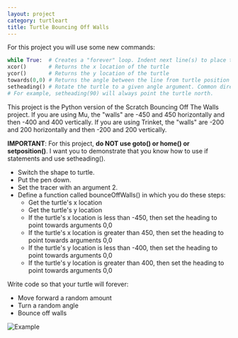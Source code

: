 ```yaml
---
layout: project
category: turtleart
title: Turtle Bouncing Off Walls
---
```

For this project you will use some new commands:
```python
while True:  # Creates a "forever" loop. Indent next line(s) to place them inside the loop
xcor()       # Returns the x location of the turtle
ycor()       # Returns the y location of the turtle
towards(0,0) # Returns the angle between the line from turtle position to another position specified by (x,y) or another turtle
setheading() # Rotate the turtle to a given angle argument. Common directions: 0 (east), 90 (north), 180 (west), 270 (south).
# For example, setheading(90) will always point the turtle north.
```
This project is the Python version of the Scratch Bouncing Off The Walls project. If you are using Mu, the "walls" are -450 and 450 horizontally and then -400 and 400 vertically. If you are using Trinket, the "walls" are -200 and 200 horizontally and then -200 and 200 vertically.

**IMPORTANT**: For this project, **do NOT use goto() or home() or setposition()**. I want you to demonstrate that you know how to use if statements and use setheading().

- Switch the shape to turtle.
- Put the pen down.
- Set the tracer with an argument 2.
- Define a function called bounceOffWalls() in which you do these steps:
  - Get the turtle's x location
  - Get the turtle's y location
  - If the turtle's x location is less than -450, then set the heading to point towards arguments 0,0
  - If the turtle's x location is greater than 450, then set the heading to point towards arguments 0,0
  - If the turtle's y location is less than -400, then set the heading to point towards arguments 0,0
  - If the turtle's y location is greater than 400, then set the heading to point towards arguments 0,0

Write code so that your turtle will forever:
- Move forward a random amount
- Turn a random angle
- Bounce off walls

![Example](/apcsp/turtleart/randwalk11.jpg)

